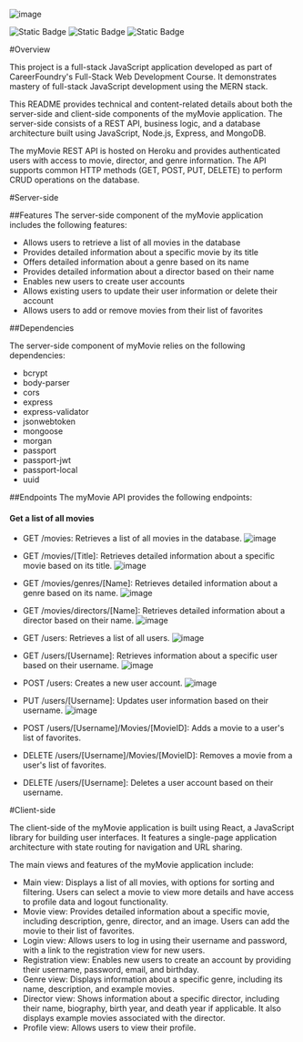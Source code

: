 ![image](/img/myMovie_Web_Application.png)

![Static Badge](https://img.shields.io/badge/Learn-JavaScript-green)
![Static Badge](https://img.shields.io/badge/Learn-React-yellow)
![Static Badge](https://img.shields.io/badge/MERN-FullStack%20Development-blue)


#Overview

This project is a full-stack JavaScript application developed as part of CareerFoundry's Full-Stack Web Development Course. It demonstrates mastery of full-stack JavaScript development using the MERN stack.

This README provides technical and content-related details about both the server-side and client-side components of the myMovie application. The server-side consists of a REST API, business logic, and a database architecture built using JavaScript, Node.js, Express, and MongoDB.

The myMovie REST API is hosted on Heroku and provides authenticated users with access to movie, director, and genre information. The API supports common HTTP methods (GET, POST, PUT, DELETE) to perform CRUD operations on the database.

#Server-side

##Features
The server-side component of the myMovie application includes the following features:

* Allows users to retrieve a list of all movies in the database
* Provides detailed information about a specific movie by its title
* Offers detailed information about a genre based on its name
* Provides detailed information about a director based on their name
* Enables new users to create user accounts
* Allows existing users to update their user information or delete their account
* Allows users to add or remove movies from their list of favorites

##Dependencies

The server-side component of myMovie relies on the following dependencies:

* bcrypt
* body-parser
* cors
* express
* express-validator
* jsonwebtoken
* mongoose
* morgan
* passport
* passport-jwt
* passport-local
* uuid

##Endpoints
The myMovie API provides the following endpoints:

#### Get a list of all movies
* GET /movies: Retrieves a list of all movies in the database.
![image](img/get%20all%20movies.png)
* GET /movies/[Title]: Retrieves detailed information about a specific movie based on its title.
![image](img/get%20movie%20by%20title.png)

* GET /movies/genres/[Name]: Retrieves detailed information about a genre based on its name.
![image](img/get%20movie%20by%20genre.png)
* GET /movies/directors/[Name]: Retrieves detailed information about a director based on their name.
![image](img/get%20director%20by%20name.png)
* GET /users: Retrieves a list of all users.
![image](img/get%20user.png)
* GET /users/[Username]: Retrieves information about a specific user based on their username.
![image](img/get%20user%20by%20name.png)
* POST /users: Creates a new user account.
![image](img/post%20new%20user.png)

* PUT /users/[Username]: Updates user information based on their username.
![image](img/update%20user.png)

* POST /users/[Username]/Movies/[MovieID]: Adds a movie to a user's list of favorites.
* DELETE /users/[Username]/Movies/[MovieID]: Removes a movie from a user's list of favorites.
* DELETE /users/[Username]: Deletes a user account based on their username.

#Client-side

The client-side of the myMovie application is built using React, a JavaScript library for building user interfaces. It features a single-page application architecture with state routing for navigation and URL sharing.

The main views and features of the myMovie application include:

* Main view: Displays a list of all movies, with options for sorting and filtering. Users can select a movie to view more details and have access to profile data and logout functionality.
* Movie view: Provides detailed information about a specific movie, including description, genre, director, and an image. Users can add the movie to their list of favorites.
* Login view: Allows users to log in using their username and password, with a link to the registration view for new users.
* Registration view: Enables new users to create an account by providing their username, password, email, and birthday.
* Genre view: Displays information about a specific genre, including its name, description, and example movies.
* Director view: Shows information about a specific director, including their name, biography, birth year, and death year if applicable. It also displays example movies associated with the director.
* Profile view: Allows users to view their profile.